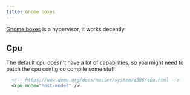 ```yaml
---
title: Gnome boxes
---
```


[Gnome boxes](https://apps.gnome.org/Boxes/) is a hypervisor, it works decently.

## Cpu

The default cpu doesn't have a lot of capabilities, so you might need to patch
the cpu config co compile some stuff:

```xml
  <!-- https://www.qemu.org/docs/master/system/i386/cpu.html -->
  <cpu mode="host-model" />
```
